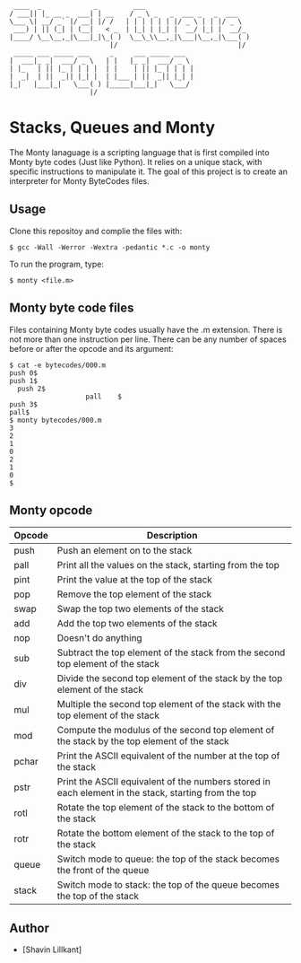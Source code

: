 ```
 ____  _             _         ___
/ ___|| |_ __ _  ___| | __    / _ \ _   _  ___ _   _  ___
\___ \| __/ _` |/ __| |/ /   | | | | | | |/ _ \ | | |/ _ \
 ___) | || (_| | (__|   < _  | |_| | |_| |  __/ |_| |  __/_
|____/ \__\__,_|\___|_|\_( )  \__\_\\__,_|\___|\__,_|\___( )
                         |/                              |/
 _____ ___ _____ ___     _     ___ _____ ___
|  ___|_ _|  ___/ _ \   | |   |_ _|  ___/ _ \
| |_   | || |_ | | | |  | |    | || |_ | | | |
|  _|  | ||  _|| |_| |  | |___ | ||  _|| |_| |
|_|   |___|_|   \___( ) |_____|___|_|   \___/
                    |/

```
# Stacks, Queues and Monty
  
The Monty lanaguage is a scripting language that is first compiled into Monty byte codes (Just like Python). It relies on a unique stack, with specific instructions to manipulate it. The goal of this project is to create an interpreter for Monty ByteCodes files.
  
## Usage  
Clone this repositoy and complie the files with:
```
$ gcc -Wall -Werror -Wextra -pedantic *.c -o monty
```  
To run the program, type: 
```
$ monty <file.m>
```
## Monty byte code files    
Files containing Monty byte codes usually have the .m extension. There is not more than one instruction per line. There can be any number of spaces before or after the opcode and its argument:  
```
$ cat -e bytecodes/000.m
push 0$
push 1$
  push 2$
                   pall    $
push 3$
pall$
$ monty bytecodes/000.m
3
2
1
0
2
1
0
$
```
## Monty opcode  
|Opcode|Description|
|------|-----------|
|push|Push an element on to the stack|
|pall|Print all the values on the stack, starting from the top|
|pint|Print the value at the top of the stack|
|pop|Remove the top element of the stack|
|swap|Swap the top two elements of the stack|
|add|Add the top two elements of the stack|
|nop|Doesn't do anything|
|sub|Subtract the top element of the stack from the second top element of the stack|
|div|Divide the second top element of the stack by the top element of the stack|
|mul|Multiple the second top element of the stack with the top element of the stack| 
|mod|Compute the modulus of the second top element of the stack by the top element of the stack|
|pchar|Print the ASCII equivalent of the number at the top of the stack|
|pstr|Print the ASCII equivalent of the numbers stored in each element in the stack, starting from the top|
|rotl|Rotate the top element of the stack to the bottom of the stack|
|rotr|Rotate the bottom element of the stack to the top of the stack|
|queue|Switch mode to queue: the top of the stack becomes the front of the queue|
|stack|Switch mode to stack: the top of the queue becomes the top of the stack|

## Author
* [Shavin Lillkant]
